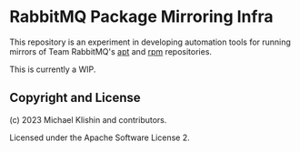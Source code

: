 # RabbitMQ Package Mirroring Infra

This repository is an experiment in developing automation tools for running
mirrors of Team RabbitMQ's [apt](https://rabbitmq.com/install-debian.html) and [rpm](https://rabbitmq.com/install-rpm.html) repositories.

This is currently a WIP.

## Copyright and License

(c) 2023 Michael Klishin and contributors.

Licensed under the Apache Software License 2.
